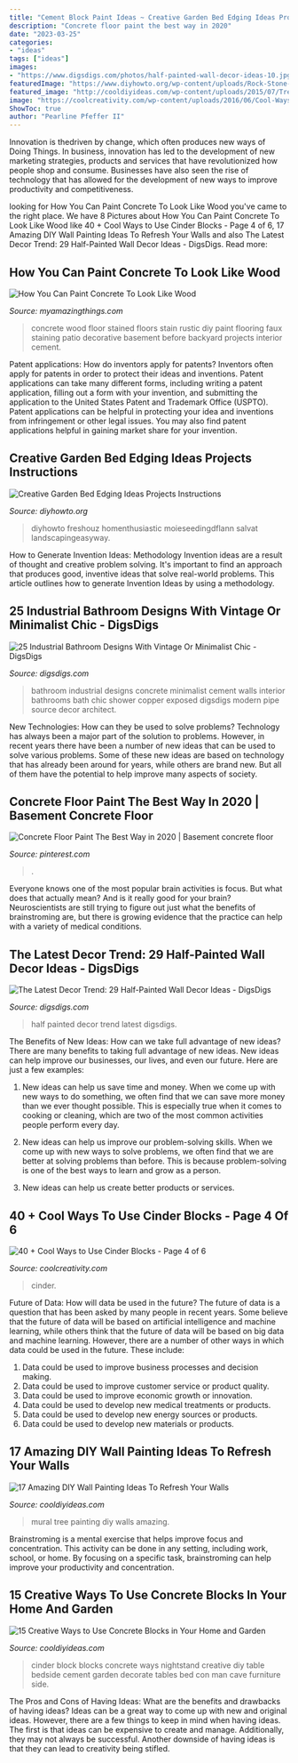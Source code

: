 ```yaml
---
title: "Cement Block Paint Ideas ~ Creative Garden Bed Edging Ideas Projects Instructions"
description: "Concrete floor paint the best way in 2020"
date: "2023-03-25"
categories:
- "ideas"
tags: ["ideas"]
images:
- "https://www.digsdigs.com/photos/half-painted-wall-decor-ideas-10.jpg"
featuredImage: "https://www.diyhowto.org/wp-content/uploads/Rock-Stone-Edging-20-Creative-Garden-Bed-Edging-Ideas-Projects-Instructions-DIYHowto.jpg"
featured_image: "http://cooldiyideas.com/wp-content/uploads/2015/07/Tree-Mural.jpg"
image: "https://coolcreativity.com/wp-content/uploads/2016/06/Cool-Ways-to-Use-Cinder-Blocks-5.jpg"
ShowToc: true
author: "Pearline Pfeffer II"
---
```



Innovation is thedriven by change, which often produces new ways of Doing Things. In business, innovation has led to the development of new marketing strategies, products and services that have revolutionized how people shop and consume. Businesses have also seen the rise of technology that has allowed for the development of new ways to improve productivity and competitiveness.

	

		
looking for How You Can Paint Concrete To Look Like Wood you've came to the right place. We have 8 Pictures about How You Can Paint Concrete To Look Like Wood like 40 + Cool Ways to Use Cinder Blocks - Page 4 of 6, 17 Amazing DIY Wall Painting Ideas To Refresh Your Walls and also The Latest Decor Trend: 29 Half-Painted Wall Decor Ideas - DigsDigs. Read more:
		
    
## How You Can Paint Concrete To Look Like Wood

<img loading=lazy src="http://myamazingthings.com/wp-content/uploads/2016/11/concrete-to-wood.jpg" onerror="this.onerror=null;this.src='https://tse2.mm.bing.net/th?id=OIP.jCufnRyqNKb2cXGSc1yd7AHaJQ&amp;pid=15.1';" alt="How You Can Paint Concrete To Look Like Wood">

_Source: myamazingthings.com_

>concrete wood floor stained floors stain rustic diy paint flooring faux staining patio decorative basement before backyard projects interior cement. 

	

Patent applications: How do inventors apply for patents?
Inventors often apply for patents in order to protect their ideas and inventions. Patent applications can take many different forms, including writing a patent application, filling out a form with your invention, and submitting the application to the United States Patent and Trademark Office (USPTO). 
Patent applications can be helpful in protecting your idea and inventions from infringement or other legal issues. You may also find patent applications helpful in gaining market share for your invention.

    
## Creative Garden Bed Edging Ideas Projects Instructions

<img loading=lazy src="https://www.diyhowto.org/wp-content/uploads/Rock-Stone-Edging-20-Creative-Garden-Bed-Edging-Ideas-Projects-Instructions-DIYHowto.jpg" onerror="this.onerror=null;this.src='https://tse1.mm.bing.net/th?id=OIP.w3t6Qh7MlswvkkDhBogkDAHaO2&amp;pid=15.1';" alt="Creative Garden Bed Edging Ideas Projects Instructions">

_Source: diyhowto.org_

>diyhowto freshouz homenthusiastic moieseedingdflann salvat landscapingeasyway. 

	

How to Generate Invention Ideas: Methodology
Invention ideas are a result of thought and creative problem solving. It's important to find an approach that produces good, inventive ideas that solve real-world problems. This article outlines how to generate Invention Ideas by using a methodology.

    
## 25 Industrial Bathroom Designs With Vintage Or Minimalist Chic - DigsDigs

<img loading=lazy src="http://www.digsdigs.com/photos/striking-industrial-bathroom-designs-16.jpg" onerror="this.onerror=null;this.src='https://tse3.mm.bing.net/th?id=OIP.Q6QFwST9O1QwKo_VOUuergHaLH&amp;pid=15.1';" alt="25 Industrial Bathroom Designs With Vintage Or Minimalist Chic - DigsDigs">

_Source: digsdigs.com_

>bathroom industrial designs concrete minimalist cement walls interior bathrooms bath chic shower copper exposed digsdigs modern pipe source decor architect. 

	

New Technologies: How can they be used to solve problems?
Technology has always been a major part of the solution to problems. However, in recent years there have been a number of new ideas that can be used to solve various problems. Some of these new ideas are based on technology that has already been around for years, while others are brand new. But all of them have the potential to help improve many aspects of society.

    
## Concrete Floor Paint The Best Way In 2020 | Basement Concrete Floor

<img loading=lazy src="https://i.pinimg.com/736x/ea/08/49/ea0849ec25a332d8876aaea2127fda1d.jpg" onerror="this.onerror=null;this.src='https://tse1.mm.bing.net/th?id=OIP.QitorB52t6l9TpK2O79yLgHaFj&amp;pid=15.1';" alt="Concrete Floor Paint The Best Way in 2020 | Basement concrete floor">

_Source: pinterest.com_

>. 

	

Everyone knows one of the most popular brain activities is focus. But what does that actually mean? And is it really good for your brain? Neuroscientists are still trying to figure out just what the benefits of brainstroming are, but there is growing evidence that the practice can help with a variety of medical conditions.

    
## The Latest Decor Trend: 29 Half-Painted Wall Decor Ideas - DigsDigs

<img loading=lazy src="https://www.digsdigs.com/photos/half-painted-wall-decor-ideas-10.jpg" onerror="this.onerror=null;this.src='https://tse4.mm.bing.net/th?id=OIP.mr83MT9RSPbpt79A9Lnl9wHaLH&amp;pid=15.1';" alt="The Latest Decor Trend: 29 Half-Painted Wall Decor Ideas - DigsDigs">

_Source: digsdigs.com_

>half painted decor trend latest digsdigs. 

	

The Benefits of New Ideas: How can we take full advantage of new ideas?
There are many benefits to taking full advantage of new ideas. New ideas can help improve our businesses, our lives, and even our future. Here are just a few examples:
1. New ideas can help us save time and money. When we come up with new ways to do something, we often find that we can save more money than we ever thought possible. This is especially true when it comes to cooking or cleaning, which are two of the most common activities people perform every day.

2. New ideas can help us improve our problem-solving skills. When we come up with new ways to solve problems, we often find that we are better at solving problems than before. This is because problem-solving is one of the best ways to learn and grow as a person.

3. New ideas can help us create better products or services.

    
## 40 + Cool Ways To Use Cinder Blocks - Page 4 Of 6

<img loading=lazy src="https://coolcreativity.com/wp-content/uploads/2016/06/Cool-Ways-to-Use-Cinder-Blocks-5.jpg" onerror="this.onerror=null;this.src='https://tse2.mm.bing.net/th?id=OIP.6ruleooR3UzlyAkhTNGoagHaJ4&amp;pid=15.1';" alt="40 + Cool Ways to Use Cinder Blocks - Page 4 of 6">

_Source: coolcreativity.com_

>cinder. 

	

Future of Data: How will data be used in the future?
The future of data is a question that has been asked by many people in recent years. Some believe that the future of data will be based on artificial intelligence and machine learning, while others think that the future of data will be based on big data and machine learning. However, there are a number of other ways in which data could be used in the future. These include:
1. Data could be used to improve business processes and decision making.
2. Data could be used to improve customer service or product quality.
3. Data could be used to improve economic growth or innovation.
4. Data could be used to develop new medical treatments or products.
5. Data could be used to develop new energy sources or products.
6. Data could be used to develop new materials or products.

    
## 17 Amazing DIY Wall Painting Ideas To Refresh Your Walls

<img loading=lazy src="http://cooldiyideas.com/wp-content/uploads/2015/07/Tree-Mural.jpg" onerror="this.onerror=null;this.src='https://tse2.mm.bing.net/th?id=OIP.TW7BOu4x3fj9FSCJ7lLnAgHaJ4&amp;pid=15.1';" alt="17 Amazing DIY Wall Painting Ideas To Refresh Your Walls">

_Source: cooldiyideas.com_

>mural tree painting diy walls amazing. 

	

Brainstroming is a mental exercise that helps improve focus and concentration. This activity can be done in any setting, including work, school, or home. By focusing on a specific task, brainstroming can help improve your productivity and concentration.

    
## 15 Creative Ways To Use Concrete Blocks In Your Home And Garden

<img loading=lazy src="http://cooldiyideas.com/wp-content/uploads/2015/07/Cinder-Block-Nightstand.jpg" onerror="this.onerror=null;this.src='https://tse2.mm.bing.net/th?id=OIP.7qvGSDNcGImEbRKdqjOx_wHaLG&amp;pid=15.1';" alt="15 Creative Ways to Use Concrete Blocks in Your Home and Garden">

_Source: cooldiyideas.com_

>cinder block blocks concrete ways nightstand creative diy table bedside cement garden decorate tables bed con man cave furniture side. 

	

The Pros and Cons of Having Ideas: What are the benefits and drawbacks of having ideas?
Ideas can be a great way to come up with new and original ideas. However, there are a few things to keep in mind when having ideas. The first is that ideas can be expensive to create and manage. Additionally, they may not always be successful. Another downside of having ideas is that they can lead to creativity being stifled.

